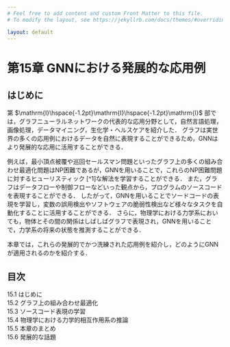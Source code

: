 ```yaml
---
# Feel free to add content and custom Front Matter to this file.
# To modify the layout, see https://jekyllrb.com/docs/themes/#overriding-theme-defaults

layout: default
---
```

<h1>第15章 GNNにおける発展的な応用例</h1>

<h2>はじめに</h2>
第 $\mathrm{I}\hspace{-1.2pt}\mathrm{I}\hspace{-1.2pt}\mathrm{I}$ 部では，グラフニューラルネットワークの代表的な応用分野として，自然言語処理，画像処理，データマイニング，生化学・ヘルスケアを紹介した． グラフは実世界の多くの応用例におけるデータを自然に表現することができるため，GNNはより発展的な応用に活用することができる．

例えば，最小頂点被覆や巡回セールスマン問題といったグラフ上の多くの組み合わせ最適化問題はNP困難であるが，GNNを用いることで，これらのNP困難問題に対するヒューリスティック
[^1]な解法を学習することができる． また，グラフはデータフローや制御フローなどいった観点から，プログラムのソースコードを表現することができる． したがって，GNNを用いることでソードコードの表現を学習し，変数の誤用検出やソフトウェアの脆弱性検出など様々なタスクを自動化することに活用することができる． さらに，物理学における力学系においても，物体とその間の関係はしばしばグラフで表現され，GNNを用いることで，力学系の将来の状態を推測することができる．

本章では，これらの発展的でかつ洗練された応用例を紹介し，どのようにGNNが適用されるのかを紹介する．

<h2>目次</h2>
<ul style="list-style-type: none; padding-left:0;">
  <li>15.1 はじめに</li>
  <li>15.2 グラフ上の組み合わせ最適化</li>
  <li>15.3 ソースコード表現の学習</li>
  <li>15.4 物理学における力学的相互作用系の推論</li>
  <li>15.5 本章のまとめ</li>
  <li>15.6 発展的な話題</li>
</ul>
